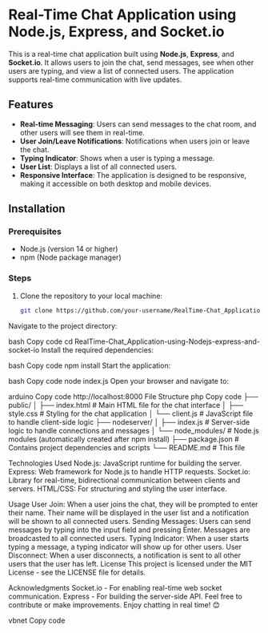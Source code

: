 # Real-Time Chat Application using Node.js, Express, and Socket.io

This is a real-time chat application built using **Node.js**, **Express**, and **Socket.io**. It allows users to join the chat, send messages, see when other users are typing, and view a list of connected users. The application supports real-time communication with live updates.

## Features

- **Real-time Messaging**: Users can send messages to the chat room, and other users will see them in real-time.
- **User Join/Leave Notifications**: Notifications when users join or leave the chat.
- **Typing Indicator**: Shows when a user is typing a message.
- **User List**: Displays a list of all connected users.
- **Responsive Interface**: The application is designed to be responsive, making it accessible on both desktop and mobile devices.

## Installation

### Prerequisites

- Node.js (version 14 or higher)
- npm (Node package manager)

### Steps

1. Clone the repository to your local machine:
   ```bash
   git clone https://github.com/your-username/RealTime-Chat_Application-using-Nodejs-express-and-socket-io.git
Navigate to the project directory:

bash
Copy code
cd RealTime-Chat_Application-using-Nodejs-express-and-socket-io
Install the required dependencies:

bash
Copy code
npm install
Start the application:

bash
Copy code
node index.js
Open your browser and navigate to:

arduino
Copy code
http://localhost:8000
File Structure
php
Copy code
├── public/
│   ├── index.html           # Main HTML file for the chat interface
│   ├── style.css            # Styling for the chat application
│   └── client.js            # JavaScript file to handle client-side logic
├── nodeserver/
│   ├── index.js             # Server-side logic to handle connections and messages
│   └── node_modules/        # Node.js modules (automatically created after npm install)
├── package.json             # Contains project dependencies and scripts
└── README.md                # This file


Technologies Used
Node.js: JavaScript runtime for building the server.
Express: Web framework for Node.js to handle HTTP requests.
Socket.io: Library for real-time, bidirectional communication between clients and servers.
HTML/CSS: For structuring and styling the user interface.

Usage
User Join: When a user joins the chat, they will be prompted to enter their name. Their name will be displayed in the user list and a notification will be shown to all connected users.
Sending Messages: Users can send messages by typing into the input field and pressing Enter. Messages are broadcasted to all connected users.
Typing Indicator: When a user starts typing a message, a typing indicator will show up for other users.
User Disconnect: When a user disconnects, a notification is sent to all other users that the user has left.
License
This project is licensed under the MIT License - see the LICENSE file for details.

Acknowledgments
Socket.io - For enabling real-time web socket communication.
Express - For building the server-side API.
Feel free to contribute or make improvements. Enjoy chatting in real time! 😊

vbnet
Copy code
